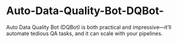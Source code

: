 # Auto-Data-Quality-Bot-DQBot-
Auto Data Quality Bot (DQBot) is both practical and impressive—it’ll automate tedious QA tasks, and it can scale with your pipelines.

